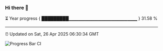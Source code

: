 ### Hi there 👋

⏳ Year progress { █████████▁▁▁▁▁▁▁▁▁▁▁▁▁▁▁▁▁▁▁▁▁ } 31.58 %

---

⏰ Updated on Sat, 26 Apr 2025 06:30:34 GMT

![Progress Bar CI](https://github.com/ZhaoGui/ZhaoGui/workflows/Progress%20Bar%20CI/badge.svg)
